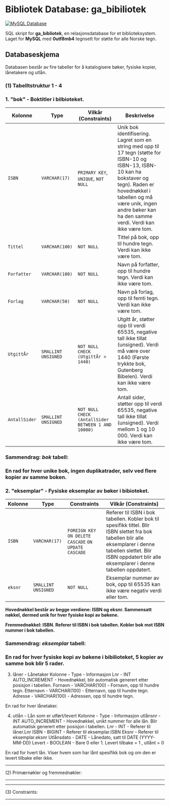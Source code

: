 
# Bibliotek Database: ga_bibiliotek
[![MySQL Database](https://webuilddatabases.com/wp-content/uploads/2015/03/mysql-icon-250x314.png)](https://github.com/christian100kodehode/SQL.git)

SQL skript for **ga_bibliotek**, en relasjonsdatabase for et biblioteksystem. Laget for **MySQL** med **0utf8mb4** tegnsett for støtte for alle Norske tegn.

## Databaseskjema

Databasen består av fire tabeller for å katalogisere bøker, fysiske kopier, lånetakere og utlån.

### (1) Tabelltstruktur 1 - 4

### 1. "bok" - Boktitler i bilbioteket.

| Kolonne      | Type          | Vilkår (Constraints)                         | Beskrivelse                                                                 |
|-------------|---------------|-----------------------------------------------|-----------------------------------------------------------------------------|
| `ISBN`      | `VARCHAR(17)`      | `PRIMARY KEY`, `UNIQUE`, `NOT NULL`      | Unik bok identifisering. Lagret som en string med opp til 17 tegn (støtte for ISBN-10 og ISBN-13, ISBN-10 kan ha bokstaver og tegn). Raden er hovednøkkel i tabellen og må være unik, ingen andre bøker kan ha den samme verdi. Verdi kan ikke være tom.                                                                |
| `Tittel`    | `VARCHAR(100)`| `NOT NULL`                                    | Tittel på bok, opp til hundre tegn. Verdi kan ikke være tom.                |
| `Forfatter`  | `VARCHAR(100)` | `NOT NULL`                                  | Navn på forfatter, opp til hundre tegn. Verdi kan ikke være tom.            |
| `Forlag`  |  `VARCHAR(50)`   | `NOT NULL`                                   | Navn på forlag, opp til femti tegn. Verdi kan ikke være tom.                |
| `UtgittÅr`   | `SMALLINT UNSIGNED` | `NOT NULL` `CHECK (UtgittÅr > 1440)`            |  Utgitt år, støtter opp til verdi 65535, negative tall ikke tillat (unsigned). Verdi må være over 1440 (Første trykkte bok, Gutenberg Bibelen). Verdi kan ikke være tom.|
| `AntallSider`| `SMALLINT UNSIGNED` | `NOT NULL` `CHECK (AntallSider BETWEEN 1 AND 10000)` |  Antall sider, støtter opp til verdi 65535, negative tall ikke tillat (unsigned). Verdi mellom 1 og 10 000. Verdi kan ikke være tom.|

### **Sammendrag: _bok_ tabell:**
### **En rad for hver unike bok, ingen duplikatrader, selv ved flere kopier av samme boken.**


### 2. "eksemplar" - Fysiske eksemplar av bøker i bibioteket.

| Kolonne | Type       | Constraints    | Vilkår (Constraints)                                               |
|---------|------------|----------------|---------------------------------------------------------|
| `ISBN`  | `VARCHAR(17)`   | `FOREIGN KEY` ` ON DELETE CASCADE` `ON UPDATE CASCADE`  | Referer til ISBN i bok tabellen. Kobler bok til spesifikk tittel. Blir ISBN slettet fra bok tabellen blir alle eksemplarer i denne tabellen slettet. Blir ISBN oppdatert blir alle eksemplarer i denne tabellen oppdatert. |
| `eksnr` | `SMALLINT UNSIGNED`      | `NOT NULL`     | Eksemplar nummer av bok, opp til 65535 kan ikke være negativ verdi eller tom.  |

**Hovednøkkel består av begge verdiene: ISBN og eksnr. Sammensatt nøkkel, dermed unik for hver fysiske kopi av bøkene.**<br>

**Fremmednøkkel: ISBN. Referer til ISBN i bok tabellen. Kobler bok mot ISBN nummer i bok tabellen.**<br>

### **Sammendrag: _eksemplar_ tabell:**
### **En rad for hver fysiske kopi av bøkene i bibilioteket, 5 kopier av samme bok blir 5 rader.**

3. låner - Lånetaker
Kolonne - Type - Informasjon
Lnr - INT AUTO_INCREMENT - Hovednøkkel, blir automatisk generert etter posisjon i tabellen.
Fornavn - VARCHAR(100) - Fornavn, opp til hundre tegn.
Etternavn - VARCHAR(100) - Etternavn, opp til hundre tegn.
Adresse - VARCHAR(100) - Adressen, opp til hundre tegn.

En rad for hver lånetaker.

4. utlån - Lån som er utført/levert
Kolonne - Type - Informasjon
utlånsnr - INT AUTO_INCREMENT - Hovednøkkel, unikt nummer for alle lån. Blir automatisk generert etter posisjon i tabellen.
Lnr - INT - Referer til låner.Lnr
ISBN - BIGINT - Referer til eksemplar.ISBN
Eksnr - Referer til eksemplar.eksnr
Utlånsdato - DATE - Lånedato, satt til DATE (YYYY-MM-DD)
Levert - BOOLEAN - Bare 0 eller 1. Levert tilbake = 1 , utlånt = 0

En rad for hvert lån. Viser hvem som har lånt spesifikk bok og om den er levert tilbake eller ikke.

_____________________________________________________
(2) Primærnøkler og fremmednøkler:
_____________________________________________________




_____________________________________________________
(3) Constraints:
_____________________________________________________



